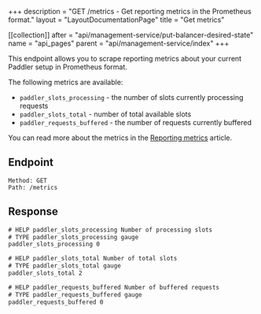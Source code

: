 +++
description = "GET /metrics - Get reporting metrics in the Prometheus format."
layout = "LayoutDocumentationPage"
title = "Get metrics"

[[collection]]
after = "api/management-service/put-balancer-desired-state"
name = "api_pages"
parent = "api/management-service/index"
+++

This endpoint allows you to scrape reporting metrics about your current Paddler setup in Prometheus format.

The following metrics are available:
- `paddler_slots_processing` - the number of slots currently processing requests
- `paddler_slots_total` - number of total available slots
- `paddler_requests_buffered` - the number of requests currently buffered

You can read more about the metrics in the [Reporting metrics](docs/starting-out/reporting-metrics) article.

## Endpoint

```
Method: GET
Path: /metrics
```

 ## Response
 
 ```txt
 # HELP paddler_slots_processing Number of processing slots
 # TYPE paddler_slots_processing gauge
 paddler_slots_processing 0
 
 # HELP paddler_slots_total Number of total slots
 # TYPE paddler_slots_total gauge
 paddler_slots_total 2
 
 # HELP paddler_requests_buffered Number of buffered requests
 # TYPE paddler_requests_buffered gauge
 paddler_requests_buffered 0
 ```
